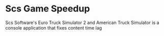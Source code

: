 # Scs Game Speedup
Scs Software's Euro Truck Simulator 2 and American Truck Simulator is a console application that fixes content time lag
